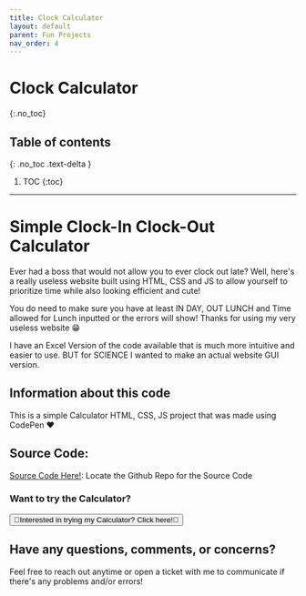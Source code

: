 ```yaml
---
title: Clock Calculator
layout: default
parent: Fun Projects
nav_order: 4
---
```


# Clock Calculator
{:.no_toc}

## Table of contents
{: .no_toc .text-delta }

1. TOC
{:toc}

---

# Simple Clock-In Clock-Out Calculator
Ever had a boss that would not allow you to ever clock out late? Well, here's a really useless website built using HTML, CSS and JS to allow yourself to prioritize time while also looking efficient and cute!

You do need to make sure you have at least IN DAY, OUT LUNCH and Time allowed for Lunch inputted or the errors will show! Thanks for using my very useless website 😁

I have an Excel Version of the code available that is much more intuitive and easier to use. BUT for SCIENCE I wanted to make an actual website GUI version.

## Information about this code
This is a simple Calculator  HTML, CSS, JS project that was made using CodePen ❤️ 

## Source Code:
[Source Code Here!](https://gist.github.com/BellaIngenue/fb5d09627ff0b1dad9e05269587c2486): Locate the Github Repo for the Source Code

### Want to try the Calculator?
<button id="playbutton" onclick="window.location.href='/docs/projects/pchildren/clock/clock.html';">💛Interested in trying my Calculator? Click here!💛</button>

## Have any questions, comments, or concerns?
Feel free to reach out anytime or open a ticket with me to communicate if there's any problems and/or errors!
